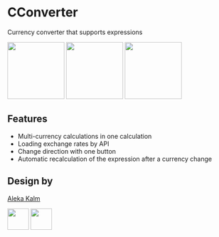 # CConverter
Currency converter that supports expressions

<img src="https://user-images.githubusercontent.com/225176/173121191-9ef39b13-53db-43c6-9bdb-26b979bff450.png" width=128> <img src="https://user-images.githubusercontent.com/225176/173121188-30053b24-b7dd-4f38-a3a0-0d168d1156c6.png" width=128> <img src="https://user-images.githubusercontent.com/225176/173121184-a938b540-75b3-4ca1-910e-82e53310d55e.png" width=128>


## Features
- Multi-currency calculations in one calculation
- Loading exchange rates by API
- Change direction with one button 
- Automatic recalculation of the expression after a currency change

## Design by
[Aleka Kalm](https://www.behance.net/alekakalm)

<a href="https://apps.apple.com/pl/app/multi-cconverter/id1627810516"><img src="https://user-images.githubusercontent.com/225176/173121357-339c8cc1-fa66-4565-9825-16d01b0b5a2e.png" height=48></a> <a href="https://play.google.com/store/apps/details?id=com.devolonter.cconverter"><img src="https://user-images.githubusercontent.com/225176/173122801-3125d2b3-6a7c-41e5-a837-8cf69ed1677a.png" height=48></a>
